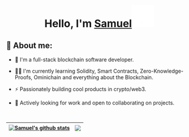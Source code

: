 <h1 align="center">
   Hello, I'm <a href="https://github.com/samueldanso">Samuel<a><img src="https://github.com/Kathryn-Jie/Kathryn-Jie/blob/main/wave.gif" width="60px"/>
</h1>

## 👋 About me:

  - 👨 I'm a full-stack blockchain software developer. 
  
  - 👨‍💻 I'm currently learning Solidity, Smart Contracts, Zero-Knowledge-Proofs, Ominichain and everything about the Blockchain.
  
  - ⚡️ Passionately building cool products in crypto/web3. 
  
  - 🤝 Actively looking for work and open to collaborating on projects.
  


<br />


|<a href="https://github.com/anuraghazra/github-readme-stats"><img align="center" src="https://github-readme-stats.vercel.app/api?username=samueldanso&show_icons=true&include_all_commits=true&theme=bear&hide_border=true" alt="Samuel's github stats" /></a> | <a href="https://github.com/anuraghazra/github-readme-stats"><img align="center" src="https://github-readme-stats.vercel.app/api/top-langs/?username=samueldanso&layout=compact&theme=bear&hide_border=true" /></a> |
| ------------- | ------------- |

